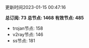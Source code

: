 更新时间2023-01-15 00:47:16

**总订阅: 73**
**总节点: 1468**
**有效节点: 485**
- trojan节点: 158
- v2ray节点: 146
- ss节点: 181
